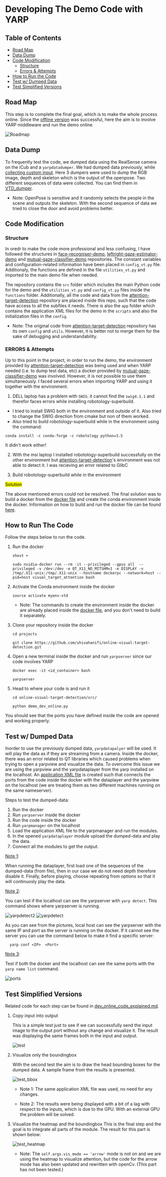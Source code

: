 # Developing The Demo Code with YARP
## Table of Contents
  - [Road Map](#road-map)
  - [Data Dump](#data-dump)
  - [Code Modification](#code-modification)
    - [Structure](#structure)
    - [Errors & Attempts](#errors--attempts)
  - [How to Run the Code](#how-to-run-the-code)
  - [Test w/ Dumped Data](#test-w-dumped-data)
  - [Test Simplified Versions](#test-simplified-versions)
  

## Road Map
This step is to complete the final goal, which is to make the whole process online. Since the [offline version](https://github.com/shivahanifi/visual-targets/tree/main/Demo/VT_Demo_Dev_Offline) was successful, here the aim is to involve YARP middleware and run the demo online. 

![Roadmap](Img/roadmap.jpg)

## Data Dump
To frequently test the code, we dumped data using the RealSense camera on the iCub and a `yarpdatadumper`. We had dumped data previously, while [collecting custom input](https://github.com/shivahanifi/visual-targets/tree/main/Demo/VT_Demo_CustomInput/VT_CI_Collection). Here 3 dumpers were used to dump the RGB image, depth and skeleton which is the output of the openpose. Two different sequences of data were collected. You can find them in [VTD_dumper]().

- Note: OpenPose is sensitive and it randomly selects the people in the scene and outputs the skeleton. With the second sequence of data we tried to close the door and avoid problems better.

## Code Modification
### Structure
In oredr to make the code more professional and less confusing, I have followed the structures in [face-recogniser-demo](https://github.com/MariaLombardi/face-recogniser-demo), [leftright-gaze-estimator-demo](https://github.com/MariaLombardi/leftright-gaze-estimator-demo) and [mutual-gaze-classifier-demo](https://github.com/MariaLombardi/mutual-gaze-classifier-demo) repositories.  The constant variables and configuration-related information have been placed in `config_vt.py` file. Additionaly, the functions are defined in the file `utilities_vt.py` and imported to the main demo file when needed. 

The repository contains the `src` folder which includes the main Python code for the demo and the `utilities_vt.py` and `config_vt.py` files inside the `functions` folder. Additionally, all the code and data from the [attention-target-detection](https://github.com/ejcgt/attention-target-detection) repository are placed inside this repo, such that the code have access to all the subfiles it needs. There is also the `app` folder which contains the application XML files for the demo in the  `scripts` and also the initialization files in the `config`. 

- Note: The original code from [attention-target-detection](https://github.com/ejcgt/attention-target-detection) repository has its own `config` and `utils`. However, it is better not to merge them for the sake of debugging and understandability.
  

### ERRORS & Attempts

Up to this point in the project, in order to run the demo, the environment provided by [attention-target-detection](https://github.com/ejcgt/attention-target-detection) was being used and when YARP needed (i.e. to dump test data, etc) a docker provided by [mutual-gaze-classifier-demo](https://github.com/MariaLombardi/mutual-gaze-classifier-demo/tree/main/app/demo_docker) was involved. However, it is not possible to use them simultaneously. I faced several errors when importing YARP and using it together with the environment. 

1. DELL laptop has a problem with `SWIG`. it cannot find the `swig4.1.1` and therefor faces errors while installing robotology-superbuild.

  - I tried to install SWIG both in the environment and outside of it. Also tried to change the SWIG direction from cmake but non of them worked. 
  - Also tried to build robotology-superbuild while in the environment using the command:
   ```
   conda install -c conda-forge -c robotology python=3.5
   ``` 
  It didn't work either!

2. With the msi laptop I installed robotology-superbuild successfully on the other environment but [attention-target-detection](https://github.com/ejcgt/attention-target-detection)'s environment was not able to detect it. I was recieving an error related to GlibC

3. Build robotology-superbuild while in the environment

<mark>Solution</mark>

The above mentioned errors could not be resolved. The final solution was to build a docker from the [docker file](https://github.com/shivahanifi/online-visual-target-detection/tree/main/demo_docker) and create the conda environment inside the docker. Information on how to build and run the docker file can be found [here](https://github.com/shivahanifi/online-visual-target-detection/blob/main/demo_docker/README.md).

## How to Run The Code
Follow the steps below to run the code.

1. Run the docker
    ```
    xhost +

    sudo nvidia-docker run --rm -it --privileged --gpus all  --privileged -v /dev:/dev -e QT_X11_NO_MITSHM=1 -e DISPLAY -v /tmp/.X11-unix:/tmp/.X11-unix --hostname dockerpc --network=host --pid=host visual_target_attention bash
    ```
2. Activate the Conda environment inside the docker
    ```
    source activate myenv-vtd
    ```
    - Note: The commands to create the environment inside the docker are already placed inside the [docker file](https://github.com/shivahanifi/online-visual-target-detection/blob/main/demo_docker/Dockerfile), and you don't need to build it separately.

3. Clone your repository inside the docker
    ```
    cd projects

    git clone https://github.com/shivahanifi/online-visual-target-detection.git
    ```

4. Open a new terminal inside the docker and run `yarpserver` since our code involves YARP
    ```
    docker exec -it <id_container> bash

    yarpserver
    ```

5. Head to where your code is and run it
    ```
    cd online-visual-target-detection/src/

    python demo_dev_online.py
    ```
You should see that the ports you have defined inside the code are opened and working properly.

## Test w/ Dumped Data
Inorder to use the previously dumped data, `yarpdatapalyer` will be used. It will play the data as if they are streaming from a camera. Inside the docker, there was an error related to QT libraries which caused problems when trying to open a yarpview and visualize the data. To overcome this issue we are using the yarpview and the yarpdataplayer from the yarp installed on the localhost. An [application XML file](https://github.com/shivahanifi/online-visual-target-detection/blob/main/app/scripts/vtd_app.xml) is created such that connects the ports from the code inside the docker with the dataplayer and the yarpview on the localhost (we are treating them as two different machines running on the same nameserver).

Steps to test the dumped-data:
1. Run the docker
2. Run `yarpserver` inside the docker
3. Run the code inside the docker
4. Run `yarpmanager` on the localhost
5. Load the application XML file to the yarpmanager and run the modules. 
6. In the opened `yarpdataplayer` module upload the dumped-data and play the data.
7. Connect all the modules to get the output.

<ins>Note 1</ins>: 

When running the dataplayer, first load one of the sequences of the dumped-data (from file), then in our case we do not need depth therefore disable it. Finally, before playing, choose repeating from options so that it will continuosly play the data.

<ins>Note 2</ins>: 

You can test if the localhost can see the yarpserver with `yarp detect`. This command shows where yarpserver is running.

![yarpdetect2](Img/yarpdetect2.png)
![yarpdetect](Img/yarpdetect.png)

  As you can see from the pictures, local host can see the yarpserver with the same IP and port as the server is running on the docker. If it cannot see the server you can use the command below to make it find a specific server:

  ```
    yarp conf <IP>  <Port>
  ```

<ins>Note 3</ins>: 

Test if both the docker and the localhost can see the same ports with the `yarp name list` command.

![ports](Img/ports.png)

## Test Simplified Versions
Related code for each step can be found in [dev_online_code_explained.md](https://github.com/shivahanifi/online-visual-target-detection/blob/main/src/dev_online_code_explained.md).
1. Copy input into output

    This is a simple test just to see if we can successfully send the input image to the output port without any change and visualize it. The result was displaying the same frames both in the input and output.
      
      ![test](Img/test.png)

2. Visualize only the boundingbox

    With the second test the aim is to draw the head bounding boxes for the dumped data.
   A sample frame from the results is presented.

      ![test_bbox](Img/test_bbox.png)

    - Note 1: The same application XML file was used, no need for any changes.

    - Note 2: The results were being displayed with a bit of a lag with respect to the inputs, which is due to the GPU. With an external GPU the problem will be solved.

3. Visualize the heatmap and the boundingbox
This is the final step and the goal is to integrate all parts of the module. The result for this part is shown below:

    ![test_heatmap](Img/test_heatmap.png)

    - Note: The `self.args.vis_mode == 'arrow'` mode is not on and we are using the heatmap to visualize attention, but the code for the arrow mode has also been updated and rewritten with openCv. (This part has not been tested.)
